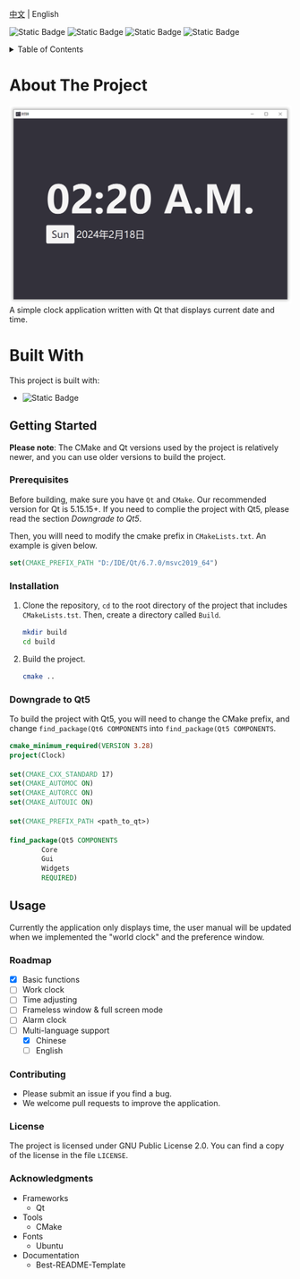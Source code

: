 [中文](../zh-cn/readme.md) | English

![Static Badge](https://img.shields.io/badge/Qt-6.7.0-green?style=plastic&logo=qt)
![Static Badge](https://img.shields.io/badge/CMake-3.28-yellow?style=plastic&logo=cmake)
![Static Badge](https://img.shields.io/badge/License-GPL%202.0-blue?style=plastic)
![Static Badge](https://img.shields.io/badge/Made%20with-Love-red?style=plastic)

<details>
  <summary>Table of Contents</summary>
  <ol>
    <li>
      <a href="#about-the-project">About The Project</a>
      <ul>
        <li><a href="#built-with">Built With</a></li>
      </ul>
    </li>
    <li>
      <a href="#getting-started">Getting Started</a>
      <ul>
        <li><a href="#prerequisites">Prerequisites</a></li>
        <li><a href="#installation">Installation</a></li>
        <li><a href="#downgrade-to-Qt5">Downgrade to Qt5</a></li>
      </ul>
    </li>
    <li><a href="#usage">Usage</a></li>
    <li><a href="#roadmap">Roadmap</a></li>
    <li><a href="#contributing">Contributing</a></li>
    <li><a href="#license">License</a></li>
    <li><a href="#acknowledgments">Acknowledgments</a></li>
  </ol>
</details>

# About The Project
![](../img/screenshot.png)
A simple clock application written with Qt that displays current date and time.

# Built With
This project is built with: 

- ![Static Badge](https://img.shields.io/badge/Qt-6.7.0-green?style=flat-square&logo=qt)

## Getting Started

**Please note**: The CMake and Qt versions used by the project is relatively newer, and you can use older versions to build the project.

### Prerequisites

Before building, make sure you have `Qt` and `CMake`. Our recommended version for Qt is 5.15.15+. If you need to complie the project with Qt5, please read the section _Downgrade to Qt5_.

Then, you willl need to modify the cmake prefix in `CMakeLists.txt`. An example is given below.

  ```cmake
  set(CMAKE_PREFIX_PATH "D:/IDE/Qt/6.7.0/msvc2019_64")
  ```

### Installation

1. Clone the repository, `cd` to the root directory of the project that includes `CMakeLists.tst`. Then, create a directory called `Build`.

   ```sh
   mkdir build
   cd build
   ```
2. Build the project.
   ```sh
   cmake ..
   ```

### Downgrade to Qt5

To build the project with Qt5, you will need to change the CMake prefix, and change `find_package(Qt6 COMPONENTS` into `find_package(Qt5 COMPONENTS`.

```cmake
cmake_minimum_required(VERSION 3.28)
project(Clock)

set(CMAKE_CXX_STANDARD 17)
set(CMAKE_AUTOMOC ON)
set(CMAKE_AUTORCC ON)
set(CMAKE_AUTOUIC ON)

set(CMAKE_PREFIX_PATH <path_to_qt>)

find_package(Qt5 COMPONENTS
        Core
        Gui
        Widgets
        REQUIRED)
```

## Usage

Currently the application only displays time, the user manual will be updated when we implemented the "world clock" and the preference window.

### Roadmap
- [x] Basic functions
- [ ] Work clock
- [ ] Time adjusting
- [ ] Frameless window & full screen mode
- [ ] Alarm clock
- [ ] Multi-language support
    - [x] Chinese
    - [ ] English

### Contributing
- Please submit an issue if you find a bug.
- We welcome pull requests to improve the application.

### License

The project is licensed under GNU Public License 2.0. You can find a copy of the license in the file `LICENSE`.

### Acknowledgments

- Frameworks
    - Qt
- Tools
    - CMake
- Fonts
    - Ubuntu
- Documentation
  - Best-README-Template
